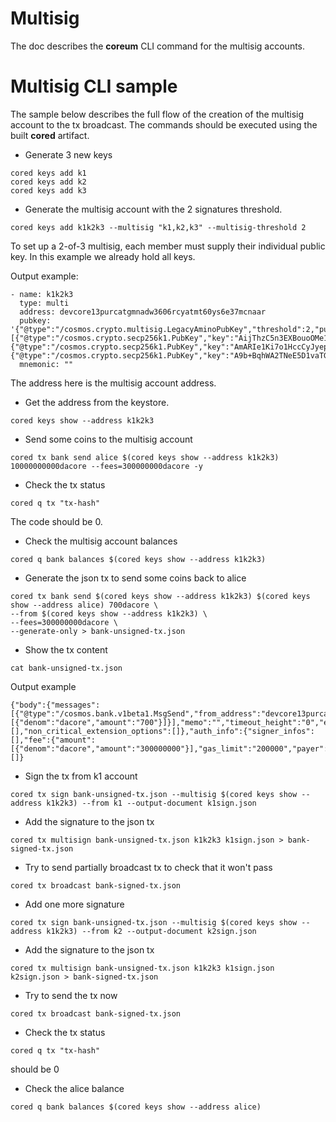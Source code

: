 # Multisig

The doc describes the **coreum** CLI command for the multisig accounts.

# Multisig CLI sample

The sample below describes the full flow of the creation of the multisig account to the tx broadcast.
The commands should be executed using the built **cored** artifact.

* Generate 3 new keys

```
cored keys add k1
cored keys add k2
cored keys add k3
```

* Generate the multisig account with the 2 signatures threshold.

```
cored keys add k1k2k3 --multisig "k1,k2,k3" --multisig-threshold 2
```

To set up a 2-of-3 multisig, each member must supply their individual public key. In this example we already hold all keys.

Output example:

```
- name: k1k2k3
  type: multi
  address: devcore13purcatgmnadw3606rcyatmt60ys6e37mcnaar
  pubkey: '{"@type":"/cosmos.crypto.multisig.LegacyAminoPubKey","threshold":2,"public_keys":[{"@type":"/cosmos.crypto.secp256k1.PubKey","key":"AijThzC5n3EXBouoOMe18oOxQCl8LnM150ZjAfjCFcFZ"},{"@type":"/cosmos.crypto.secp256k1.PubKey","key":"AmARIe1Ki7o1HccCyJyepCIeatmbABolZmSPYCyoSZ49"},{"@type":"/cosmos.crypto.secp256k1.PubKey","key":"A9b+BqhWA2TNeE5D1vaTGXjPhF7eGU5tEU+1P9Z2Sy/j"}]}'
  mnemonic: ""
```

The address here is the multisig account address.

* Get the address from the keystore.

```
cored keys show --address k1k2k3
```

* Send some coins to the multisig account

```
cored tx bank send alice $(cored keys show --address k1k2k3) 10000000000dacore --fees=300000000dacore -y
```

* Check the tx status

```
cored q tx "tx-hash"
```

The code should be 0.

* Check the multisig account balances

```
cored q bank balances $(cored keys show --address k1k2k3)
```

* Generate the json tx to send some coins back to alice

```
cored tx bank send $(cored keys show --address k1k2k3) $(cored keys show --address alice) 700dacore \
--from $(cored keys show --address k1k2k3) \
--fees=300000000dacore \
--generate-only > bank-unsigned-tx.json
```

* Show the tx content

```
cat bank-unsigned-tx.json
```

Output example

```
{"body":{"messages":[{"@type":"/cosmos.bank.v1beta1.MsgSend","from_address":"devcore13purcatgmnadw3606rcyatmt60ys6e37mcnaar","to_address":"devcore1lyru5pvjymya9xq0rsg406fss45sama8e9dqrs","amount":[{"denom":"dacore","amount":"700"}]}],"memo":"","timeout_height":"0","extension_options":[],"non_critical_extension_options":[]},"auth_info":{"signer_infos":[],"fee":{"amount":[{"denom":"dacore","amount":"300000000"}],"gas_limit":"200000","payer":"","granter":""}},"signatures":[]}
```

* Sign the tx from k1 account

```
cored tx sign bank-unsigned-tx.json --multisig $(cored keys show --address k1k2k3) --from k1 --output-document k1sign.json
```

* Add the signature to the json tx

```
cored tx multisign bank-unsigned-tx.json k1k2k3 k1sign.json > bank-signed-tx.json
```

* Try to send partially broadcast tx to check that it won't pass

```
cored tx broadcast bank-signed-tx.json
```

* Add one more signature

```
cored tx sign bank-unsigned-tx.json --multisig $(cored keys show --address k1k2k3) --from k2 --output-document k2sign.json
```

* Add the signature to the json tx

```
cored tx multisign bank-unsigned-tx.json k1k2k3 k1sign.json k2sign.json > bank-signed-tx.json
```

* Try to send the tx now

```
cored tx broadcast bank-signed-tx.json
```

* Check the tx status

```
cored q tx "tx-hash"
```

should be 0

* Check the alice balance

```
cored q bank balances $(cored keys show --address alice)
```
